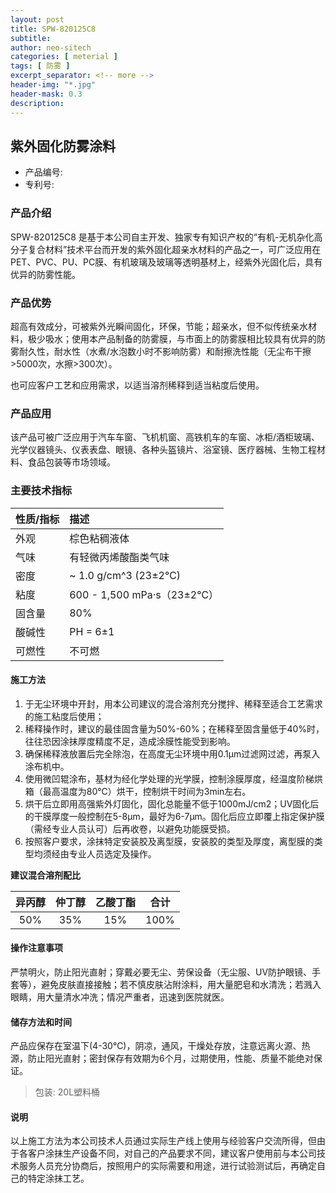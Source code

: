 ```yaml
---
layout: post
title: SPW-820125C8
subtitle:
author: neo-sitech
categories: [ meterial ]
tags: [ 防雾 ]
excerpt_separator: <!-- more -->
header-img: "*.jpg"
header-mask: 0.3
description:
---
```


## 紫外固化防雾涂料

* 产品编号:
* 专利号:

### 产品介绍

SPW-820125C8 是基于本公司自主开发、独家专有知识产权的“有机-无机杂化高分子复合材料”技术平台而开发的紫外固化超亲水材料的产品之一，可广泛应用在PET、PVC、PU、PC膜、有机玻璃及玻璃等透明基材上，经紫外光固化后，具有优异的防雾性能。

<!-- more -->

### 产品优势

超高有效成分，可被紫外光瞬间固化，环保，节能；超亲水，但不似传统亲水材料，极少吸水；使用本产品制备的防雾膜，与市面上的防雾膜相比较具有优异的防雾耐久性，耐水性（水煮/水泡数小时不影响防雾）和耐擦洗性能（无尘布干擦>5000次，水擦>300次）。

也可应客户工艺和应用需求，以适当溶剂稀释到适当粘度后使用。

### 产品应用

该产品可被广泛应用于汽车车窗、飞机机窗、高铁机车的车窗、冰柜/酒柜玻璃、光学仪器镜头、仪表表盘、眼镜、各种头盔镜片、浴室镜、医疗器械、生物工程材料、食品包装等市场领域。

### 主要技术指标

| 性质/指标 | 描述 |
| :--- | :--- |
| 外观 | 棕色粘稠液体 |
| 气味 | 有轻微丙烯酸酯类气味 |
| 密度 | ~ 1.0 g/cm^3 (23±2℃) |
| 粘度 | 600 - 1,500 mPa·s（23±2℃）|
| 固含量 | 80%	|
| 酸碱性 | PH = 6±1 |
| 可燃性 | 不可燃 |

#### 施工方法

1. 于无尘环境中开封，用本公司建议的混合溶剂充分搅拌、稀释至适合工艺需求的施工粘度后使用；
2. 稀释操作时，建议的最佳固含量为50%-60%；在稀释至固含量低于40%时，往往恐因涂抹厚度精度不足，造成涂膜性能受到影响。
3. 确保稀释液放置后完全除泡，在高度无尘环境中用0.1μm过滤网过滤，再泵入涂布机中。
4. 使用微凹辊涂布，基材为经化学处理的光学膜，控制涂膜厚度，经温度阶梯烘箱（最高温度为80℃）烘干，控制烘干时间为3min左右。
5. 烘干后立即用高强紫外灯固化，固化总能量不低于1000mJ/cm2；UV固化后的干膜厚度一般控制在5-8μm，最好为6-7μm。固化后应立即覆上指定保护膜（需经专业人员认可）后再收卷，以避免功能膜受损。
6. 按照客户要求，涂抹特定安装胶及离型膜，安装胶的类型及厚度，离型膜的类型均须经由专业人员选定及操作。

**建议混合溶剂配比**

| 异丙醇 | 仲丁醇 | 乙酸丁酯 | 合计 |
| :---: | :---: | :---: | :---: |
| 50% | 35% | 15% | 100% |

#### 操作注意事项

严禁明火，防止阳光直射；穿戴必要无尘、劳保设备（无尘服、UV防护眼镜、手套等），避免皮肤直接接触；若不慎皮肤沾附涂料，用大量肥皂和水清洗；若溅入眼睛，用大量清水冲洗；情况严重者，迅速到医院就医。

#### 储存方法和时间

产品应保存在室温下(4-30℃)，阴凉，通风，干燥处存放，注意远离火源、热源，防止阳光直射；密封保存有效期为6个月，过期使用，性能、质量不能绝对保证。

> 包装: 20L塑料桶

#### 说明

以上施工方法为本公司技术人员通过实际生产线上使用与经验客户交流所得，但由于各客户涂抹生产设备不同，对自己的产品要求不同，建议客户使用前与本公司技术服务人员充分协商后，按照用户的实际需要和用途，进行试验测试后，再确定自己的特定涂抹工艺。
